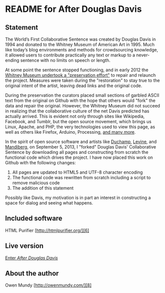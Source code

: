 
README for After Douglas Davis
===================================================================================

Statement
--------------

The World’s First Collaborative Sentence was created by Douglas Davis in 1994 and donated to the Whitney Museum of American Art in 1995. Much like today’s blog environments and methods for crowdsourcing knowledge, it allowed users to contribute practically any text or markup to a never-ending sentence with no limits on speech or length. 

At some point the sentence stopped functioning, and in early 2012 the [Whitney Museum undertook a "preservation effort"][1] to repair and relaunch the project. Measures were taken during the "restoration" to stay true to the original intent of the artist, leaving dead links and the original code.

During the preservation the curators placed small sections of garbled ASCII text from the original on Github with the hope that others would "fork" the data and repair the original. However, the Whitney Museum did not succeed in realizing that the collaborative culture of the net Davis predicted has actually arrived. This is evident not only through sites like Wikipedia, Facebook, and Tumblr, but the open source movement, which brings us Linux, Apache, and PHP, the very technologies used to view this page, as well as others like Firefox, Arduino, Processing, [and many more][2]. 

In the spirit of open source software and artists like [Duchamp][3], [Levine][4], and [Mandiberg][5], on September 5, 2013, I "forked" Douglas Davis' Collaborative Sentence by downloading all pages and constructing from scratch the functional code which drives the project. I have now placed this work on Github with the following changes:

1.  All pages are updated to HTML5 and UTF-8 character encoding
2.  The functional code was rewritten from scratch including a script to remove malicious code
3.  The addition of this statement

Possibly like Davis, my motivation is in part an interest in constructing a space for dialog and seeing what happens.


Included software
--------------
HTML Purifier [http://htmlpurifier.org/][6]


Live version
--------------
[Enter <em>After Douglas Davis</em></a>][7]


About the author
--------------
Owen Mundy [http://owenmundy.com/][8]



[1]: <http://whitney.org/Exhibitions/Artport/DouglasDavis>
[2]: <http://en.wikipedia.org/wiki/Open-source_movement>
[3]: <https://www.google.com/search?q=duchamp+fountain>
[4]: <https://www.google.com/search?q=sherrie%20Levine%20after%20walker%20evans>
[5]: <http://www.aftersherrielevine.com/>
[6]: <http://htmlpurifier.org/>
[7]: <http://owenmundy.com/work/AfterDouglasDavis/index_copy.html>
[8]: <http://owenmundy.com/>